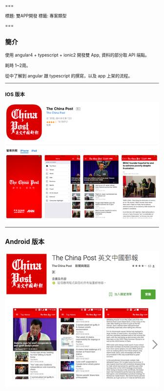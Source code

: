 ===

標題: 雙APP開發
標籤: 專案類型

===

## 簡介

使用 angular4 + typescript + ionic2 開發雙 App, 資料的部分取 API 端點。

耗時 1~2周。

從中了解到 angular 跟 typescript 的撰寫，以及 app 上架的流程。

---

### IOS 版本

![IOS App](./ios-app.png)

---

## Android 版本

![Android App](./android-app.png)

